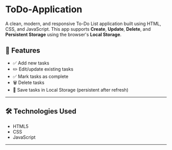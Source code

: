 # ToDo-Application
A clean, modern, and responsive To-Do List application built using HTML, CSS, and JavaScript. 
This app supports **Create**, **Update**, **Delete**, and **Persistent Storage** using the browser's **Local Storage**.

## 🚀 Features

- ✅ Add new tasks  
- ✏️ Edit/update existing tasks  
- ✅ Mark tasks as complete  
- 🗑️ Delete tasks  
- 💾 Save tasks in Local Storage (persistent after refresh)
  
---

## 🛠️ Technologies Used

- HTML5
- CSS
- JavaScript

---
